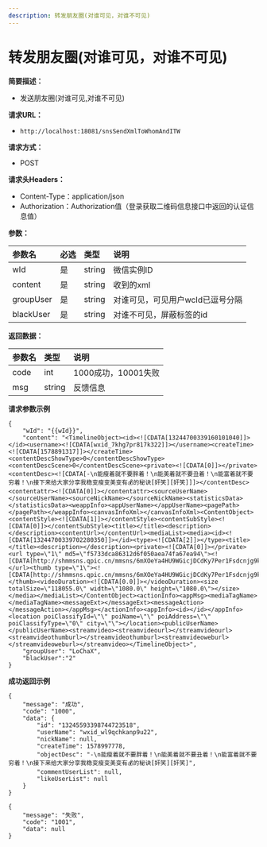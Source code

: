 ```yaml
---
description: 转发朋友圈(对谁可见，对谁不可见)
---
```


# 转发朋友圈\(对谁可见，对谁不可见\)

**简要描述：**

* 发送朋友圈\(对谁可见,对谁不可见\)

**请求URL：**

* `http://localhost:18081/snsSendXmlToWhomAndITW`

**请求方式：**

* POST

**请求头Headers：**

* Content-Type：application/json
* Authorization：Authorization值（登录获取二维码信息接口中返回的认证信息值）

**参数：**

| 参数名 | 必选 | 类型 | 说明 |
| :--- | :--- | :--- | :--- |
| wId | 是 | string | 微信实例ID |
| content | 是 | string | 收到的xml |
| groupUser | 是 | string | 对谁可见，可见用户wcId已逗号分隔 |
| blackUser | 是 | string | 对谁不可见，屏蔽标签的id |

**返回数据：**

| 参数名 | 类型 | 说明 |
| :--- | :--- | :--- |
| code | int | 1000成功，10001失败 |
| msg | string | 反馈信息 |

**请求参数示例**

```text
{
	"wId": "{{wId}}",
	"content": "<TimelineObject><id><![CDATA[13244700339160101040]]></id><username><![CDATA[wxid_7khg7pr817k322]]></username><createTime><![CDATA[1578891317]]></createTime><contentDescShowType>0</contentDescShowType><contentDescScene>0</contentDescScene><private><![CDATA[0]]></private><contentDesc><![CDATA[-\n能瘦着就不要胖着！\n能美着就不要丑着！\n能富着就不要穷着！\n接下来给大家分享我稳变瘦变美变有💰的秘诀[奸笑][奸笑]]]></contentDesc><contentattr><![CDATA[0]]></contentattr><sourceUserName></sourceUserName><sourceNickName></sourceNickName><statisticsData></statisticsData><weappInfo><appUserName></appUserName><pagePath></pagePath></weappInfo><canvasInfoXml></canvasInfoXml><ContentObject><contentStyle><![CDATA[1]]></contentStyle><contentSubStyle><![CDATA[0]]></contentSubStyle><title></title><description></description><contentUrl></contentUrl><mediaList><media><id><![CDATA[13244700339702280350]]></id><type><![CDATA[2]]></type><title></title><description></description><private><![CDATA[0]]></private><url type=\"1\" md5=\"f5733dca86312d6f050aea74fa67ea94\"><![CDATA[http://shmmsns.qpic.cn/mmsns/6mXOeYa4HU9WGicjDCdKy7Per1Fsdcnjg9kicPtgNFFpE7ow6wNI0hNKCYrtPyVBMDhEr1lWRRlMo/0]]></url><thumb type=\"1\"><![CDATA[http://shmmsns.qpic.cn/mmsns/6mXOeYa4HU9WGicjDCdKy7Per1Fsdcnjg9kicPtgNFFpE7ow6wNI0hNKCYrtPyVBMDhEr1lWRRlMo/150]]></thumb><videoDuration><![CDATA[0.0]]></videoDuration><size totalSize=\"118055.0\" width=\"1080.0\" height=\"1080.0\"></size></media></mediaList></ContentObject><actionInfo><appMsg><mediaTagName></mediaTagName><messageExt></messageExt><messageAction></messageAction></appMsg></actionInfo><appInfo><id></id></appInfo><location poiClassifyId=\"\" poiName=\"\" poiAddress=\"\" poiClassifyType=\"0\" city=\"\"></location><publicUserName></publicUserName><streamvideo><streamvideourl></streamvideourl><streamvideothumburl></streamvideothumburl><streamvideoweburl></streamvideoweburl></streamvideo></TimelineObject>",
	"groupUser": "LoChaX",
	"blackUser":"2"
}
```

**成功返回示例**

```text
{
	"message": "成功",
	"code": "1000",
	"data": {
		"id": "13245593398744723518",
		"userName": "wxid_wl9qchkanp9u22",
		"nickName": null,
		"createTime": 1578997778,
		"objectDesc": "-\n能瘦着就不要胖着！\n能美着就不要丑着！\n能富着就不要穷着！\n接下来给大家分享我稳变瘦变美变有💰的秘诀[奸笑][奸笑]",
		"commentUserList": null,
		"likeUserList": null
	}
}
```

```text
{
    "message": "失败",
    "code": "1001",
    "data": null
}
```

